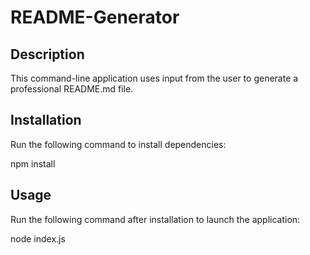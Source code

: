 # README-Generator

## Description
  
This command-line application uses input from the user to generate a professional README.md file.

## Installation

Run the following command to install dependencies:

npm install 

## Usage

Run the following command after installation to launch the application:

node index.js


